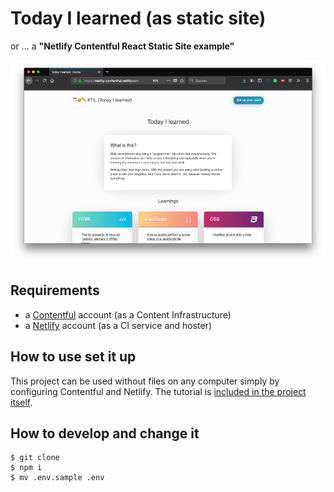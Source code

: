 # Today I learned (as static site)

or ... a **"Netlify Contentful React Static Site example"**

![The Today I learned site](./screenshot.png)

## Requirements

- a [Contentful](https://www.contentful.com) account (as a Content Infrastructure)
- a [Netlify](https://www.netlify.com) account (as a CI service and hoster)

## How to use set it up

This project can be used without files on any computer simply by configuring Contentful and Netlify. The tutorial is [included in the project itself](https://netlify-contentful.netlify.com/tutorial/).

## How to develop and change it

```
$ git clone
$ npm i
$ mv .env.sample .env
```
